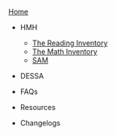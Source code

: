 <!-- _sidebar.md -->

[Home](_coverpage.md)

- HMH
	- [The Reading Inventory](ri.md)
	- [The Math Inventory](mi.md)
	- [SAM](sam.md)

- DESSA

- FAQs

- Resources

- Changelogs
